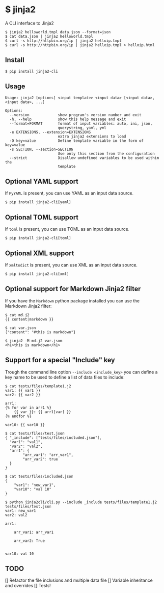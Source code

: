 # $ jinja2
A CLI interface to Jinja2
```
$ jinja2 helloworld.tmpl data.json --format=json
$ cat data.json | jinja2 helloworld.tmpl
$ curl -s http://httpbin.org/ip | jinja2 helloip.tmpl
$ curl -s http://httpbin.org/ip | jinja2 helloip.tmpl > helloip.html
```

## Install
`$ pip install jinja2-cli`

## Usage
```
Usage: jinja2 [options] <input template> <input data> [<input data>, <input data>, ...]

Options:
  --version             show program's version number and exit
  -h, --help            show this help message and exit
  --format=FORMAT       format of input variables: auto, ini, json,
                        querystring, yaml, yml
  -e EXTENSIONS, --extension=EXTENSIONS
                        extra jinja2 extensions to load
  -D key=value          Define template variable in the form of key=value
  -s SECTION, --section=SECTION
                        Use only this section from the configuration
  --strict              Disallow undefined variables to be used within the
                        template
```

## Optional YAML support
If `PyYAML` is present, you can use YAML as an input data source.

`$ pip install jinja2-cli[yaml]`

## Optional TOML support
If `toml` is present, you can use TOML as an input data source.

`$ pip install jinja2-cli[toml]`

## Optional XML support
If `xmltodict` is present, you can use XML as an input data source.

`$ pip install jinja2-cli[xml]`

## Optional support for Markdown Jinja2 filter
If you have the `Markdown` python package installed you can use the Markdown Jinja2 filter:

```
$ cat md.j2
{{ content|markdown }}

$ cat var.json
{"content": "#this is markdown"}

$ jinja2 -M md.j2 var.json
<h1>this is markdown</h1>
```

## Support for a special "Include" key
Trough the command line option `--include <include_key>` you can define a key name to be used to define a list of data files to include:

```
$ cat tests/files/template1.j2
var1: {{ var1 }}
var2: {{ var2 }}

arr1:
{% for var in arr1 %}
    {{ var }}: {{ arr1[var] }}
{% endfor %}

var10: {{ var10 }}

$ cat tests/files/test.json
{ "_include": ["tests/files/included.json"],
  "var1": "val1",
  "var2": "val2",
  "arr1": {
        "arr_var1": "arr_var1",
        "arr_var2": true
  }
}

$ cat tests/files/included.json
{
    "var1": "new_var1",
    "var10": "val 10"
}

$ python jinja2cli/cli.py --include _include tests/files/template1.j2 tests/files/test.json
var1: new_var1
var2: val2

arr1:

    arr_var1: arr_var1

    arr_var2: True


var10: val 10
```

## TODO
 [] Refactor the file inclusions and multiple data file
 [] Variable inheritance and overrides
 [] Tests!
